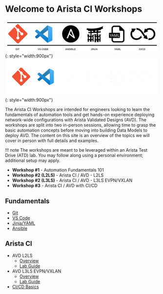 # Welcome to Arista CI Workshops

![Tools Bar](assets/images/tools_bar_light.png#only-light){: style="width:900px"}
![Tools Bar](assets/images/tools_bar_dark.png#only-dark){: style="width:900px"}

The Arista CI Workshops are intended for engineers looking to learn the fundamentals of automation tools and get hands-on experience deploying network-wide configurations with Arista Validated Designs (AVD). The workshops are split into two in-person sessions, allowing time to grasp the basic automation concepts before moving into building Data Models to deploy AVD. The content on this site is an overview of the topics we will cover in person with full details and examples.

!!! note
    The workshops are meant to be leveraged within an Arista Test Drive (ATD) lab. You may follow along using a personal environment; additional setup may apply.

- **Workshop #1** - Automation Fundamentals 101
- **Workshop #2 (L2LS)** - Arista CI / AVD - L2LS
- **Workshop #2 (L3LS)** - Arista CI / AVD - L3LS EVPN/VXLAN
- **Workshop #3** - Arista CI / AVD with CI/CD

## Fundamentals

- [Git](git.md)
- [VS Code](vscode.md)
- [Jinja/YAML](jinja-yaml.md)
- [Ansible](ansible.md)

## Arista CI

- AVD L2LS
  - [Overview](l2ls/overview.md)
  - [Lab Guide](l2ls/l2ls-lab-guide.md)
- AVD L3LS EVPN/VXLAN
  - [Overview](l3ls/overview.md)
  - [Lab Guide](l3ls/l3ls-lab-guide.md)
- [CI/CD Basics](cicd-basics.md)
